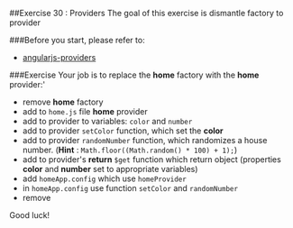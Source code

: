 ##Exercise 30 : Providers
The goal of this exercise is dismantle factory to provider

###Before you start, please refer to:
* [angularjs-providers](https://egghead.io/lessons/angularjs-providers)

###Exercise
Your job is to replace the **home** factory with the **home** provider:'
* remove **home** factory 
* add to ```home.js``` file **home** provider
* add to provider to variables: ```color``` and ```number```
* add to provider ```setColor``` function, which set the **color**
* add to provider ```randomNumber``` function, which randomizes a house number. (**Hint** : ```Math.floor((Math.random() * 100) + 1);```)
* add to provider's **return** ```$get``` function which return object (properties **color** and **number** set to appropriate variables)
* add ```homeApp.config``` which use ```homeProvider```  
* in ```homeApp.config``` use function ```setColor``` and ```randomNumber```
* remove 

Good luck!
